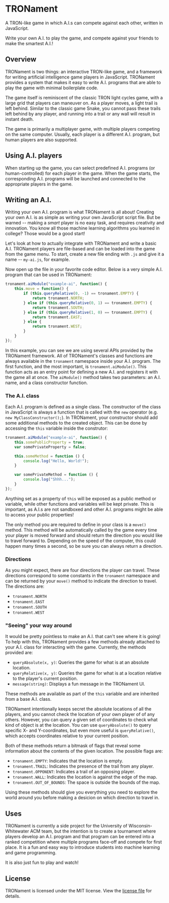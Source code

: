 # TRONament
A TRON-like game in which A.I.s can compete against each other, written in JavaScript.

Write your own A.I. to play the game, and compete against your friends to make the smartest A.I.!

## Overview
TRONament is two things: an interactive TRON-like game, and a framework for writing artificial intelligence game players in JavaScript. TRONament provides a system that makes it easy to write A.I. programs that are able to play the game with minimal boilerplate code.

The game itself is reminiscent of the classic TRON light cycles game, with a large grid that players can maneuver on. As a player moves, a light trail is left behind. Similar to the classic game Snake, you cannot pass these trails left behind by any player, and running into a trail or any wall will result in instant death.

The game is primarily a multiplayer game, with multiple players competing on the same computer. Usually, each player is a different A.I. program, but human players are also supported.

## Using A.I. players
When starting up the game, you can select predefined A.I. programs (or human-controlled) for each player in the game. When the game starts, the corresponding A.I. programs will be launched and connected to the appropriate players in the game.

## Writing an A.I.
Writing your own A.I. program is what TRONament is all about! Creating your own A.I. is as simple as writing your own JavaScript script file. But be warned -- making a *smart* player is no easy task, and requires creativity and innovation. You know all those machine learning algorithms you learned in college? Those would be a good start!

Let's look at how to actually integrate with TRONament and write a basic A.I. TRONament players are file-based and can be loaded into the game from the game menu. To start, create a new file ending with `.js` and give it a name -- `my-ai.js`, for example.

Now open up the file in your favorite code editor. Below is a very simple A.I. program that can be used in TRONament:

```js
tronament.aiModule("example-ai", function() {
    this.move = function() {
        if (this.queryRelative(0, -1) == tronament.EMPTY) {
            return tronament.NORTH;
        } else if (this.queryRelative(0, 1) == tronament.EMPTY) {
            return tronament.SOUTH;
        } else if (this.queryRelative(1, 0) == tronament.EMPTY) {
            return tronament.EAST;
        } else {
            return tronament.WEST;
        }
    }
});
```

In this example, you can see we are using several APIs provided by the TRONament framework. All of TRONament's classes and functions are always available in the `tronament` namespace inside your A.I. program. The first function, and the most important, is `tronament.aiModule()`. This function acts as an entry point for defining a new A.I. and registers it with the game all at once. The `aiModule()` method takes two parameters: an A.I. name, and a class constructor function.

### The A.I. class
Each A.I. program is defined as a single class. The constructor of the class in JavaScript is always a function that is called with the `new` operator (e.g. `new MyClassConstructor();`). In TRONament, your constructor should add some additional methods to the created object. This can be done by accessing the `this` variable inside the construtor:

```js
tronament.aiModule("example-ai", function() {
    this.somePublicProperty = true;
    var somePrivateProperty = false;

    this.someMethod = function () {
        console.log("Hello, World!");
    }

    var somePrivateMethod = function () {
        console.log("Shhh...");
    }
});
```

Anything set as a property of `this` will be exposed as a public method or variable, while other functions and variables will be kept private. This is important, as A.I.s are not sandboxed and other A.I. programs might be able to access your public properties!

The only method you are required to define in your class is a `move()` method. This method will be automatically called by the game every time your player is moved forward and should return the direction you would like to travel forward to. Depending on the speed of the computer, this could happen many times a second, so be sure you can always return a direction.

### Directions
As you might expect, there are four directions the player can travel. These directions correspond to some constants in the `tronament` namespace and can be returned by your `move()` method to indicate the direction to travel. The directions are:

- `tronament.NORTH`
- `tronament.EAST`
- `tronament.SOUTH`
- `tronament.WEST`

### "Seeing" your way around
It would be pretty pointless to make an A.I. that can't see where it is going! To help with this, TRONament provides a few methods already attached to your A.I. class for interacting with the game. Currently, the methods provided are:

- `queryAbsolute(x, y)`: Queries the game for what is at an absolute location.
- `queryRelative(x, y)`: Queries the game for what is at a location relative to the player's current position.
- `message(string)`: Displays a fun message in the TRONament UI.

These methods are available as part of the `this` variable and are inherited from a base A.I. class.

TRONament intentionally keeps secret the absolute locations of all the players, and you cannot check the location of your own player of of any others. However, you can query a given set of coordinates to check what kind of object is at the location. You can use `queryAbsolute()` to query specific X- and Y-coordinates, but even more useful is `queryRelative()`, which accepts coordinates relative to your current position.

Both of these methods return a bitmask of flags that reveal some information about the contents of the given location. The possible flags are:

- `tronament.EMPTY`: Indicates that the location is empty.
- `tronament.TRAIL`: Indicates the presence of the trail from any player.
- `tronament.OPPONENT`: Indicates a trail of an opposing player.
- `tronament.WALL`: Indicates the location is against the edge of the map.
- `tronament.OUT_OF_BOUNDS`: The space is outside the bounds of the map.

Using these methods should give you everything you need to explore the world around you before making a desicion on which direction to travel in.

## Uses
TRONament is currently a side project for the University of Wisconsin-Whitewater ACM team, but the intention is to create a tournament where players develop an A.I. program and that program can be entered into a ranked competition where multiple programs face-off and compete for first place. It is a fun and easy way to introduce students into machine learning and game programming.

It is also just fun to play and watch!

## License
TRONament is licensed under the MIT license. View the [license file](LICENSE) for details.
